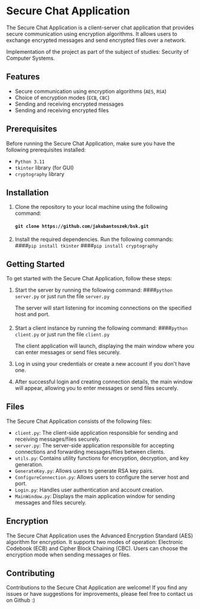 # Secure Chat Application

The Secure Chat Application is a client-server chat application that provides secure communication using encryption algorithms. It allows users to exchange encrypted messages and send encrypted files over a network.

Implementation of the project as part of the subject of studies: Security of Computer Systems.
## Features

- Secure communication using encryption algorithms (`AES`, `RSA`)
- Choice of encryption modes (`ECB`, `CBC`)
- Sending and receiving encrypted messages
- Sending and receiving encrypted files

## Prerequisites

Before running the Secure Chat Application, make sure you have the following prerequisites installed:

- `Python 3.11`
- `tkinter` library (for GUI)
- `cryptography` library

## Installation

1. Clone the repository to your local machine using the following command:
    #### `git clone https://github.com/jakubantoszek/bsk.git`
2. Install the required dependencies. Run the following commands:
    ####`pip install tkinter`
    ####`pip install cryptography`

## Getting Started
To get started with the Secure Chat Application, follow these steps:
1. Start the server by running the following command:
    ####`python server.py` or just run the file `server.py`
    
    The server will start listening for incoming connections on the specified host and port.
####
2. Start a client instance by running the following command:
    ####`python client.py` or just run the file `client.py`
    
    The client application will launch, displaying the main window where you can enter messages or send files securely.

3. Log in using your credentials or create a new account if you don't have one.

4. After successful login and creating connection details, the main window will appear, allowing you to enter messages or send files securely.

## Files

The Secure Chat Application consists of the following files:

- `client.py`: The client-side application responsible for sending and receiving messages/files securely.
- `server.py`: The server-side application responsible for accepting connections and forwarding messages/files between clients.
- `utils.py`: Contains utility functions for encryption, decryption, and key generation.
- `GenerateKey.py`: Allows users to generate RSA key pairs.
- `ConfigureConnection.py`: Allows users to configure the server host and port.
- `Login.py`: Handles user authentication and account creation.
- `MainWindow.py`: Displays the main application window for sending messages and files securely.

## Encryption

The Secure Chat Application uses the Advanced Encryption Standard (AES) algorithm for encryption. It supports two modes of operation: Electronic Codebook (ECB) and Cipher Block Chaining (CBC). Users can choose the encryption mode when sending messages or files.

## Contributing

Contributions to the Secure Chat Application are welcome! If you find any issues or have suggestions for improvements, please feel free to contact us on Github :)